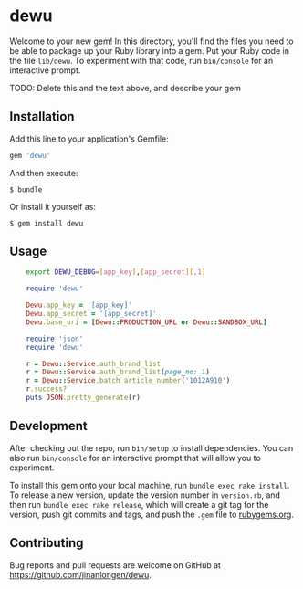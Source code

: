 # dewu

Welcome to your new gem! In this directory, you'll find the files you need to be able to package up your Ruby library into a gem. Put your Ruby code in the file `lib/dewu`. To experiment with that code, run `bin/console` for an interactive prompt.

TODO: Delete this and the text above, and describe your gem

## Installation

Add this line to your application's Gemfile:

```ruby
gem 'dewu'
```

And then execute:

    $ bundle

Or install it yourself as:

    $ gem install dewu

## Usage

```bash
    export DEWU_DEBUG=[app_key],[app_secret][,1]
```

```ruby
    require 'dewu'

    Dewu.app_key = '[app_key]'
    Dewu.app_secret = '[app_secret]'
    Dewu.base_uri = [Dewu::PRODUCTION_URL or Dewu::SANDBOX_URL]
```

```ruby
    require 'json'
    require 'dewu'

    r = Dewu::Service.auth_brand_list
    r = Dewu::Service.auth_brand_list(page_no: 1)
    r = Dewu::Service.batch_article_number('1012A910')
    r.success?
    puts JSON.pretty_generate(r)
```

## Development

After checking out the repo, run `bin/setup` to install dependencies. You can also run `bin/console` for an interactive prompt that will allow you to experiment.

To install this gem onto your local machine, run `bundle exec rake install`. To release a new version, update the version number in `version.rb`, and then run `bundle exec rake release`, which will create a git tag for the version, push git commits and tags, and push the `.gem` file to [rubygems.org](https://rubygems.org).

## Contributing

Bug reports and pull requests are welcome on GitHub at https://github.com/jinanlongen/dewu.
